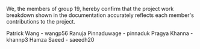 We, the members of group 19, hereby confirm that the project work breakdown shown in the documentation accurately reflects each member's contributions to the project.

Patrick Wang - wangp56
Ranuja Pinnaduwage - pinnaduk
Pragya Khanna - khannp3
Hamza Saeed - saeedh20

